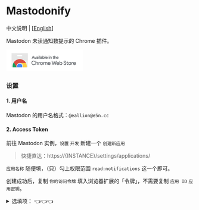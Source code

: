 # Mastodonify

中文说明 | [[English](README.md)]

Mastodon 未读通知数提示的 Chrome 插件。

[![](assets/ChromeStore.png)](https://chromewebstore.google.com/detail/moemfdcocgppacjkgbjmghhaeadaphdh)

### 设置

#### 1. 用户名

Mastodon 的用户名格式：`@eallion@e5n.cc`

#### 2. Access Token

前往 Mastodon 实例，`设置` `开发` 新建一个 `创建新应用`

> 快捷直达：https://{INSTANCE}/settings/applications/

`应用名称` 随便填，（只）勾上权限范围 `read:notifications` 这一个即可。

创建成功后，复制 `你的访问令牌` 填入浏览器扩展的「令牌」，不需要复制 `应用 ID` `应用密钥`。

<details><summary>
选填项： 👈👈👈
</summary>  

#### 3. 实例

实例域名，如：e5n.cc

注：如果填入完整的 Mastodon 用户名，则无须再填入 `实例` 这一选项，会自动解析。

#### 4. 限制 Limit

每次查看多少条通知，默认 100，最大 1000，没有遇到 SPAM，保持默认一般都能满足需求。

#### 5. 想看的通知类型 Types

填入下面的类型，用半角逗号分隔。

- `mention` = 有人提到你在他们的状态中
- `status` = 你启用了通知的某人发布了状态
- `reblog` = 有人转发了你的状态
- `follow` = 有人关注了你
- `follow_request` = 有人请求关注你
- `favourite` = 有人收藏了你的状态
- `poll` = 你投票或创建的投票已结束
- `update` = 你转发的状态已被编辑
- `admin.sign_up` = 有人注册了（可选发送给管理员）
- `admin.report` = 一份新的报告已被提交

#### 6. 排除的通知类型

同上。

#### 7. 刷新时间间隔

默认 300 秒（5 分钟），不要设置太快，小心被 BAN。

</details>
